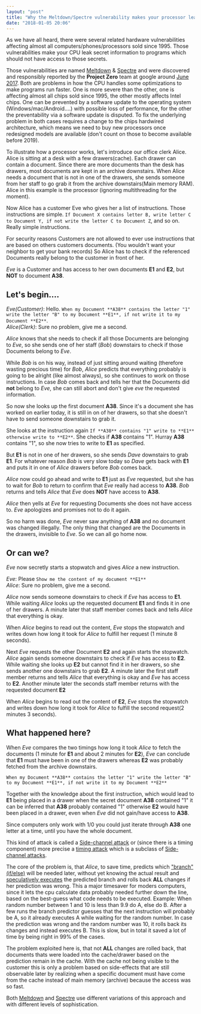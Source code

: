 ```yaml
---
layout: "post"
title: "Why the Meltdown/Spectre vulnerability makes your processor leak your passwords. An explanation for non IT people"
date: "2018-01-05 20:06"
---
```


As we have all heard, there were several related hardware vulnerabilities affecting almost all computers/phones/processors sold since 1995. Those vulnerabilities make your CPU leak secret information to programs which should not have access to those secrets.

Those vulnerabilities are named [Meltdown][1] & [Spectre][2] and were discovered and responsibly reported by the **Project Zero** team at google around [June 2017][3]. Both are problems in how the CPU handles some optimizations to make programs run faster. One is more severe than the other, one is affecting almost all chips sold since 1995, the other mostly affects Intel chips. One can be prevented by a software update to the operating system (Windows/mac/Android....) with possible loss of performance, for the other the preventability via a software update is disputed. To fix the underlying problem in both cases requires a change to the chips hardwired architecture, which means we need to buy new processors once redesigned models are available (don't count on those to become available before 2019).

To illustrate how a processor works, let's introduce our office clerk Alice. Alice is sitting at a desk with a few drawers(cache). Each drawer can contain a document. Since there are more documents than the desk has drawers, most documents are kept in an archive downstairs. When Alice needs a document that is not in one of the drawers, she sends someone from her staff to go grab it from the archive downstairs(Main memory RAM). Alice in this example is the processor (ignoring multithreading for the moment).

Now Alice has a customer Eve who gives her a list of instructions. Those instructions are simple. `If Document X contains letter B, write letter C to Document Y, if not write the letter C to Document Z`, and so on. Really simple instructions.

For security reasons Customers are not allowed to ever use instructions that are based on others customers documents. (You wouldn't want your neighbor to get your bank records) So Alice has to check if the referenced Documents really belong to the customer in front of her.

_Eve_ is a Customer and has access to her own documents **E1** and **E2**, but **NOT** to document **A38**.

## Let's begin....
_Eve(Customer)_: Hello. `When my Document **A38** contains the letter "1" write the letter "B" to my Document **E1**, if not write it to my Document **E2**`.<br>
_Alice(Clerk)_: Sure no problem, give me a second.

_Alice_ knows that she needs to check if all those Documents are belonging to _Eve_, so she sends one of her staff (_Bob_) downstairs to check if those Documents belong to _Eve_.

While _Bob_ is on his way, instead of just sitting around waiting (therefore wasting precious time) for _Bob_, _Alice_ predicts that everything probably is going to be alright (like almost always), so she continues to work on those instructions. In case _Bob_ comes back and tells her that the Documents did **not** belong to _Eve_, she can still abort and don't give _eve_ the requested information.

So now she looks up the first document **A38**. Since it's a document she has worked on earlier today, it is still in on of her drawers, so that she doesn't have to send someone downstairs to grab it.

She looks at the instruction again `If **A38** contains "1" write to **E1** otherwise write to **E2**`. She checks if **A38** contains "1". Hurray **A38** contains "1", so she now tries to write to **E1** as specified.

But **E1** is not in one of her drawers, so she sends _Dave_ downstairs to grab **E1**. For whatever reason _Bob_ is very slow today so _Dave_ gets back with **E1** and puts it in one of _Alice_ drawers before _Bob_ comes back.

_Alice_ now could go ahead and write to **E1** just as _Eve_ requested, but she has to wait for _Bob_ to return to confirm that _Eve_ really had access to **A38**.
_Bob_ returns and tells _Alice_ that _Eve_ does **NOT** have access to **A38**.

_Alice_ then yells at _Eve_ for requesting Documents she does not have access to.
_Eve_ apologizes and promises not to do it again.

So no harm was done, _Eve_ never saw anything of **A38** and no document was changed illegally. The only thing that changed are the Documents in the drawers, invisible to _Eve_. So we can all go home now.


## Or can we?
_Eve_ now secretly starts a stopwatch and gives _Alice_ a new instruction.

_Eve_: Please `Show me the content of my document **E1**`<br>
_Alice_: Sure no problem, give me a second.

_Alice_ now sends someone downstairs to check if _Eve_ has access to **E1**. While waiting _Alice_ looks up the requested document **E1** and finds it in one of her drawers. A minute later that staff member comes back and tells _Alice_ that everything is okay.

When _Alice_ begins to read out the content, _Eve_ stops the stopwatch and writes down how long it took for _Alice_ to fulfill her request (1 minute 8 seconds).

Next _Eve_ requests the other Document **E2** and again starts the stopwatch.
_Alice_ again sends someone downstairs to check if _Eve_ has access to **E2**. While waiting she looks up **E2** but cannot find it in her drawers, so she sends another one downstairs to grab **E2**. A minute later the first staff member returns and tells _Alice_ that everything is okay and _Eve_ has access to **E2**.
Another minute later the seconds staff member returns with the requested document **E2**

When _Alice_ begins to read out the content of **E2**, _Eve_ stops the stopwatch and writes down how long it took for _Alice_ to fulfill the second request(2 minutes 3 seconds).

## What happened here?
When _Eve_ compares the two timings how long it took _Alice_ to fetch the documents (1 minute for **E1** and about 2 minutes for **E2**), _Eve_ can conclude that **E1** must have been in one of the drawers whereas **E2** was probably fetched from the archive downstairs.

`When my Document **A38** contains the letter "1" write the letter "B" to my Document **E1**, if not write it to my Document **E2**`

Together with the knowledge about the first instruction, which would lead to **E1** being placed in a drawer when the secret document **A38** contained "1" it can be inferred that **A38** probably contained "1" otherwise **E2** would have been placed in a drawer, even when _Eve_ did not gain/have access to **A38**.

Since computers only work with 1/0 you could just iterate through **A38** one letter at a time, until you have the whole document.

This kind of attack is called a [Side-channel attack][4] or (since there is a timing component) more precise a [timing attack][5] which is a subclass of [Side-channel attacks][4].

The core of the problem is, that _Alice_, to save time, predicts which ["branch" (if/else)][6] will be needed later, without yet knowing the actual result and [speculatively executes][7] the predicted branch and rolls back **ALL** changes if her prediction was wrong. This a major timesaver for moders computers, since it lets the cpu calculate data probably needed further down the line, based on the best-guess what code needs to be executed.
Example: When random number between 1 and 10 is less than 9.9 do A, else do B. After a few runs the branch predictor guesses that the next instruction will probably be A, so it already executes A while waiting for the random number. In case the prediction was wrong and the random number was 10, it rolls back its changes and instead executes B. This is slow, but in total it saved a lot of time by being right in 99% of the cases.

The problem exploited here is, that not **ALL** changes are rolled back, that documents thats were loaded into the cache/drawer based on the prediction remain in the cache. With the cache not being visible to the customer this is only a problem based on side-effects that are still observable later by realizing when a specific document must have come from the cache instead of main memory (archive) because the access was so fast.


Both [Meltdown][1] and [Spectre][2] use different variations of this approach and with different levels of sophistication.





[1]: https://en.wikipedia.org/wiki/Meltdown_(security_vulnerability) "Wikipedia about Meltdown"
[2]: https://en.wikipedia.org/wiki/Spectre_(security_vulnerability) "Wikipedia about Spectre"
[3]: https://googleprojectzero.blogspot.de/ "Information by the Google Project Zero Team on the discovery of Meltdown/Spectre"
[4]: https://en.wikipedia.org/wiki/Side_channel_attack "Wikipedia on Side-channel attacks"
[5]: https://en.wikipedia.org/wiki/Timing_attack "Wikipedia on timing attacks"
[6]: https://en.wikipedia.org/wiki/Branch_prediction "Wikipedia on Branch prediction"
[7]: https://en.wikipedia.org/wiki/Speculative_execution "Wikipedia on speculative execution"
